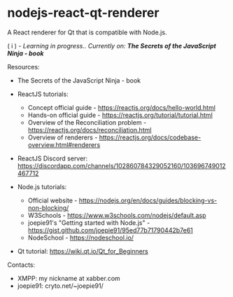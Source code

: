 # nodejs-react-qt-renderer
A React renderer for Qt that is compatible with Node.js.

( i ) - _Learning in progress.. Currently on:_ ___The Secrets of the JavaScript Ninja - book___

Resources:

* The Secrets of the JavaScript Ninja - book

* ReactJS tutorials:
  * Concept official guide - https://reactjs.org/docs/hello-world.html
  * Hands-on official guide - https://reactjs.org/tutorial/tutorial.html
  * Overview of the Reconciliation problem - https://reactjs.org/docs/reconciliation.html
  * Overview of renderers - https://reactjs.org/docs/codebase-overview.html#renderers
* ReactJS Discord server: https://discordapp.com/channels/102860784329052160/103696749012467712

* Node.js tutorials:

  * Official website - https://nodejs.org/en/docs/guides/blocking-vs-non-blocking/
  * W3Schools - https://www.w3schools.com/nodejs/default.asp
  * joepie91's "Getting started with Node.js" - https://gist.github.com/joepie91/95ed77b71790442b7e61
  * NodeSchool - https://nodeschool.io/

* Qt tutorial: https://wiki.qt.io/Qt_for_Beginners


Contacts:
* XMPP: my nickname at xabber.com
* joepie91: cryto.net/~joepie91/

